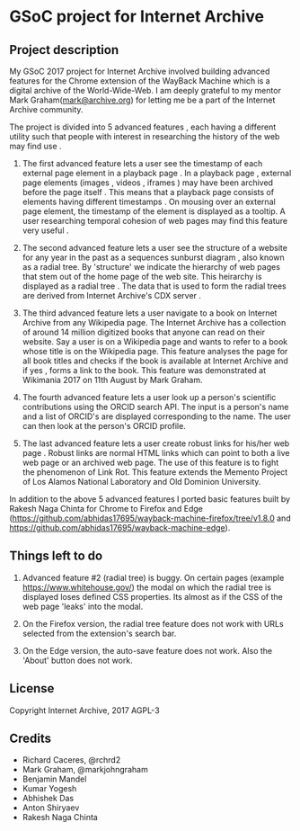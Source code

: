 # GSoC project for Internet Archive

## Project description
My GSoC 2017 project for Internet Archive involved building advanced features for the Chrome extension of the WayBack Machine which is a digital archive of the World-Wide-Web. I am deeply grateful to my mentor Mark Graham(mark@archive.org) for letting me be a part of the Internet Archive community.

The project is divided into 5 advanced features , each having a different utility such that people with interest in researching the history of the web may find use .

1. The first advanced feature lets a user see the timestamp of each external page element in a playback page . In a playback page , external page elements (images , videos , iframes ) may have been archived before the page itself . This means that a playback page consists of elements having different timestamps . On mousing over an  external page element, the timestamp of the element is displayed as a tooltip. A user researching temporal cohesion of web pages may find this feature very useful .

2. The second advanced feature lets a user see the structure of a website for any year in the past as a sequences sunburst diagram , also known as a radial tree. By 'structure' we indicate the hierarchy of web pages that stem out of the home page of the web site. This heirarchy is displayed as a radial tree . The data that is used to form the radial trees are derived from Internet Archive's CDX server . 

3. The third advanced feature lets a user navigate to a book on Internet Archive from any Wikipedia page. The Internet Archive has a collection of around 14 million digitized books that anyone can read on their website. Say a user is on a Wikipedia page and wants to refer to a book whose title is on the Wikipedia page. This feature analyses the page for all book titles and checks if the book is available at Internet Archive and if yes , forms a link to the book. This feature was demonstrated at Wikimania 2017 on 11th August by Mark Graham.

4. The fourth advanced feature lets a user look up a person's scientific contributions using the ORCID search API.  The input is a person's name and a list of ORCID's are displayed corresponding to the name. The user can then look at the person's ORCID profile.

5. The last advanced feature lets a user create robust links for his/her web page . Robust links are normal HTML links which can point to both a live web page or an archived web page. The use of this feature is to fight the phenomenon of Link Rot. This feature extends the Memento Project of Los Alamos National Laboratory and Old Dominion University.

In addition to the above 5 advanced features I ported basic features built by Rakesh Naga Chinta for Chrome to Firefox and Edge (https://github.com/abhidas17695/wayback-machine-firefox/tree/v1.8.0 and https://github.com/abhidas17695/wayback-machine-edge).

## Things left to do

1. Advanced feature #2 (radial tree) is buggy. On certain pages (example https://www.whitehouse.gov/) the modal on which the radial tree is displayed loses defined CSS properties. Its almost as if the CSS of the web page 'leaks' into the modal.

2. On the Firefox version, the radial tree feature does not work with URLs selected from the extension's search bar.

3. On the Edge version, the auto-save feature does not work. Also the 'About' button does not work.

## License

Copyright Internet Archive, 2017
AGPL-3


## Credits

- Richard Caceres, @rchrd2
- Mark Graham, @markjohngraham
- Benjamin Mandel
- Kumar Yogesh
- Abhishek Das
- Anton Shiryaev
- Rakesh Naga Chinta

